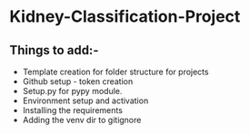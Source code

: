 # Kidney-Classification-Project


## Things to add:-
* Template creation for folder structure for projects
* Github setup - token creation
* Setup.py for pypy module.
* Environment setup and activation
* Installing the requirements
* Adding the venv dir to gitignore